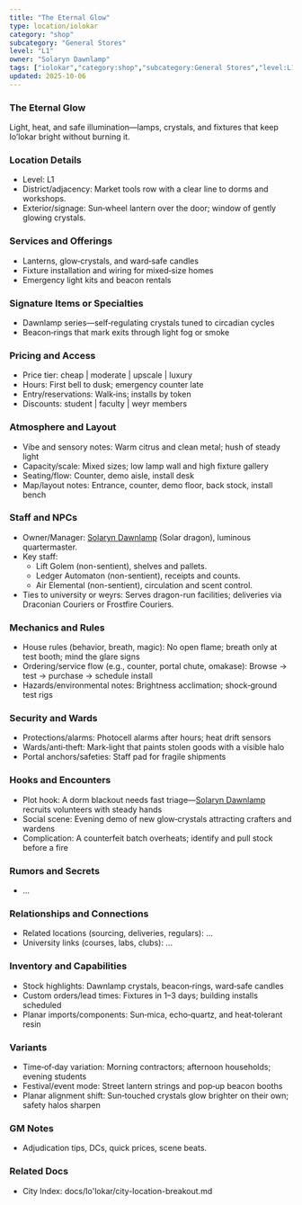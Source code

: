```yaml
---
title: "The Eternal Glow"
type: location/iolokar
category: "shop"
subcategory: "General Stores"
level: "L1"
owner: "Solaryn Dawnlamp"
tags: ["iolokar","category:shop","subcategory:General Stores","level:L1"]
updated: 2025-10-06
---
```

### The Eternal Glow

Light, heat, and safe illumination—lamps, crystals, and fixtures that keep Io’lokar bright without burning it.

### Location Details

- Level: L1
- District/adjacency: Market tools row with a clear line to dorms and workshops.
- Exterior/signage: Sun‑wheel lantern over the door; window of gently glowing crystals.

### Services and Offerings

- Lanterns, glow‑crystals, and ward‑safe candles
- Fixture installation and wiring for mixed‑size homes
- Emergency light kits and beacon rentals

### Signature Items or Specialties

- Dawnlamp series—self‑regulating crystals tuned to circadian cycles
- Beacon‑rings that mark exits through light fog or smoke

### Pricing and Access

- Price tier: cheap | moderate | upscale | luxury
- Hours: First bell to dusk; emergency counter late
- Entry/reservations: Walk‑ins; installs by token
- Discounts: student | faculty | weyr members

### Atmosphere and Layout

- Vibe and sensory notes: Warm citrus and clean metal; hush of steady light
- Capacity/scale: Mixed sizes; low lamp wall and high fixture gallery
- Seating/flow: Counter, demo aisle, install desk
- Map/layout notes: Entrance, counter, demo floor, back stock, install bench

### Staff and NPCs

- Owner/Manager: [Solaryn Dawnlamp](../People/solaryn-dawnlamp.md) (Solar dragon), luminous quartermaster.
- Key staff:
  - Lift Golem (non-sentient), shelves and pallets.
  - Ledger Automaton (non-sentient), receipts and counts.
  - Air Elemental (non-sentient), circulation and scent control.
- Ties to university or weyrs: Serves dragon-run facilities; deliveries via Draconian Couriers or Frostfire Couriers.

### Mechanics and Rules

- House rules (behavior, breath, magic): No open flame; breath only at test booth; mind the glare signs
- Ordering/service flow (e.g., counter, portal chute, omakase): Browse → test → purchase → schedule install
- Hazards/environmental notes: Brightness acclimation; shock‑ground test rigs

### Security and Wards

- Protections/alarms: Photocell alarms after hours; heat drift sensors
- Wards/anti‑theft: Mark‑light that paints stolen goods with a visible halo
- Portal anchors/safeties: Staff pad for fragile shipments

### Hooks and Encounters

- Plot hook: A dorm blackout needs fast triage—[Solaryn Dawnlamp](../People/solaryn-dawnlamp.md) recruits volunteers with steady hands
- Social scene: Evening demo of new glow‑crystals attracting crafters and wardens
- Complication: A counterfeit batch overheats; identify and pull stock before a fire

### Rumors and Secrets

- ...

### Relationships and Connections

- Related locations (sourcing, deliveries, regulars): ...
- University links (courses, labs, clubs): ...

### Inventory and Capabilities

- Stock highlights: Dawnlamp crystals, beacon‑rings, ward‑safe candles
- Custom orders/lead times: Fixtures in 1–3 days; building installs scheduled
- Planar imports/components: Sun‑mica, echo‑quartz, and heat‑tolerant resin

### Variants

- Time‑of‑day variation: Morning contractors; afternoon households; evening students
- Festival/event mode: Street lantern strings and pop‑up beacon booths
- Planar alignment shift: Sun‑touched crystals glow brighter on their own; safety halos sharpen

### GM Notes

- Adjudication tips, DCs, quick prices, scene beats.

### Related Docs

- City Index: docs/Io'lokar/city-location-breakout.md
